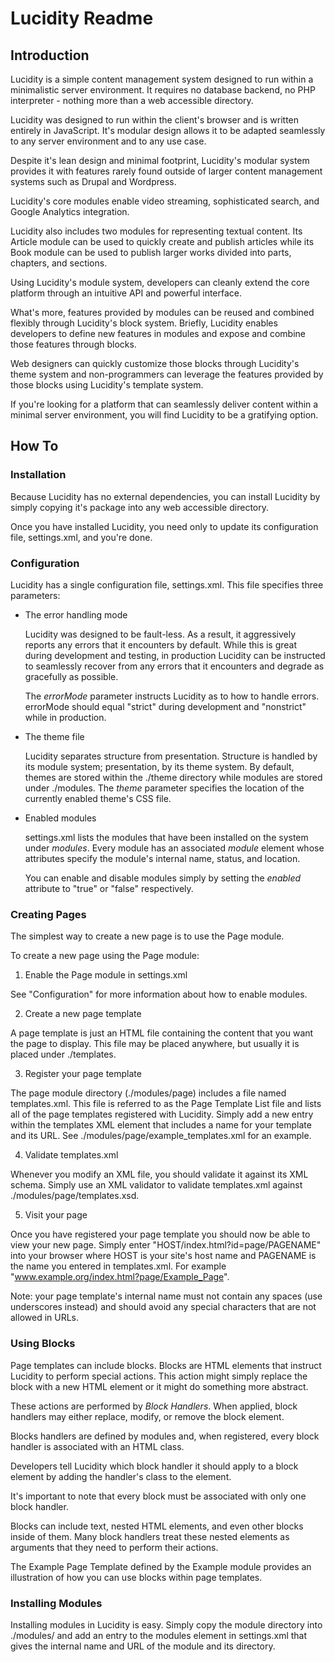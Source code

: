 Lucidity Readme
===============

## Introduction

Lucidity is a simple content management system designed to run within a minimalistic server environment. It requires no database backend, no PHP interpreter - nothing more than a web accessible directory.

Lucidity was designed to run within the client's browser and is written entirely in JavaScript. It's modular design allows it to be adapted seamlessly to any server environment and to any use case.

Despite it's lean design and minimal footprint, Lucidity's modular system provides it with features rarely found outside of larger content management systems such as Drupal and Wordpress.

Lucidity's core modules enable video streaming, sophisticated search, and Google Analytics integration.

Lucidity also includes two modules for representing textual content. Its Article module can be used to quickly create and publish articles while its Book module can be used to publish larger works divided into parts, chapters, and sections.

Using Lucidity's module system, developers can cleanly extend the core platform through an intuitive API and powerful interface.

What's more, features provided by modules can be reused and combined flexibly through Lucidity's block system. Briefly, Lucidity enables developers to define new features in modules and expose and combine those features through blocks.     

Web designers can quickly customize those blocks through Lucidity's theme system and non-programmers can leverage the features provided by those blocks using Lucidity's template system.

If you're looking for a platform that can seamlessly deliver content within a minimal server environment, you will find Lucidity to be a gratifying option. 

## How To

### Installation

Because Lucidity has no external dependencies, you can install Lucidity by simply copying it's package into any web accessible directory.

Once you have installed Lucidity, you need only to update its configuration file, settings.xml, and you're done. 

### Configuration

Lucidity has a single configuration file, settings.xml. This file specifies three parameters:

* The error handling mode

  Lucidity was designed to be fault-less. As a result, it aggressively reports any errors that it encounters by default. While this is great during development and testing, in production Lucidity can be instructed to seamlessly recover from any errors that it encounters and degrade as gracefully as possible.

  The *errorMode* parameter instructs Lucidity as to how to handle errors. errorMode should equal "strict" during development and "nonstrict" while in production.

* The theme file

  Lucidity separates structure from presentation. Structure is handled by its module system; presentation, by its theme system. By default, themes are stored within the ./theme directory while modules are stored under ./modules. The *theme* parameter specifies the location of the currently enabled theme's CSS file.

* Enabled modules

  settings.xml lists the modules that have been installed on the system under *modules*. Every module has an associated *module* element whose attributes specify the module's internal name, status, and location.

  You can enable and disable modules simply by setting the *enabled* attribute to "true" or "false" respectively.

### Creating Pages

The simplest way to create a new page is to use the Page module.

To create a new page using the Page module:

1. Enable the Page module in settings.xml

  See "Configuration" for more information about how to enable modules.

2. Create a new page template

  A page template is just an HTML file containing the content that you want the page to display. This file may be placed anywhere, but usually it is placed under ./templates.

3. Register your page template

  The page module directory (./modules/page) includes a file named templates.xml. This file is referred to as the Page Template List file and lists all of the page templates registered with Lucidity. Simply add a new entry within the templates XML element that includes a name for your template and its URL. See ./modules/page/example_templates.xml for an example.

4. Validate templates.xml 

  Whenever you modify an XML file, you should validate it against its XML schema. Simply use an XML validator to validate templates.xml against ./modules/page/templates.xsd.

5. Visit your page

  Once you have registered your page template you should now be able to view your new page. Simply enter "HOST/index.html?id=page/PAGENAME" into your browser where HOST is your site's host name and PAGENAME is the name you entered in templates.xml. For example "www.example.org/index.html?page/Example_Page".

Note: your page template's internal name must not contain any spaces (use underscores instead) and should avoid any special characters that are not allowed in URLs. 

### Using Blocks

Page templates can include blocks. Blocks are HTML elements that instruct Lucidity to perform special actions. This action might simply replace the block with a new HTML element or it might do something more abstract.

These actions are performed by *Block Handlers*. When applied, block handlers may either replace, modify, or remove the block element.

Blocks handlers are defined by modules and, when registered, every block handler is associated with an HTML class.

Developers tell Lucidity which block handler it should apply to a block element by adding the handler's class to the element.

It's important to note that every block must be associated with only one block handler.

Blocks can include text, nested HTML elements, and even other blocks inside of them. Many block handlers treat these nested elements as arguments that they need to perform their actions.

The Example Page Template defined by the Example module provides an illustration of how you can use blocks within page templates.

### Installing Modules

Installing modules in Lucidity is easy. Simply copy the module directory into ./modules/ and add an entry to the modules element in settings.xml that gives the internal name and URL of the module and its directory.
